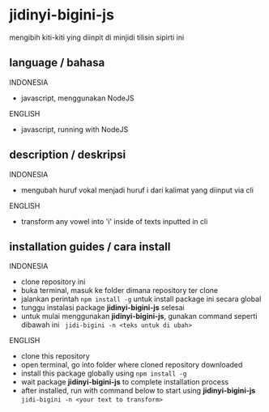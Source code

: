 # jidinyi-bigini-js
mengibih kiti-kiti ying diinpit di minjidi tilisin sipirti ini

## language / bahasa
INDONESIA
- javascript, menggunakan NodeJS  
  
ENGLISH
- javascript, running with NodeJS

## description / deskripsi
INDONESIA
- mengubah huruf vokal menjadi huruf i dari kalimat yang diinput via cli  
  
ENGLISH
- transform any vowel into 'i' inside of texts inputted in cli

## installation guides / cara install
INDONESIA
- clone repository ini
- buka terminal, masuk ke folder dimana repository ter clone
- jalankan perintah ```npm install -g``` untuk install package ini secara global
- tunggu instalasi package **jidinyi-bigini-js** selesai
- untuk mulai menggunakan **jidinyi-bigini-js**, gunakan command seperti dibawah ini
`` jidi-bigini -n <teks untuk di ubah>``  
  
ENGLISH
- clone this repository
- open terminal, go into folder where cloned repository downloaded
- install this package globally using ```npm install -g```
- wait package **jidinyi-bigini-js** to complete installation process
- after installed, run with command below to start using **jidinyi-bigini-js**
```jidi-bigini -n <your text to transform>```


